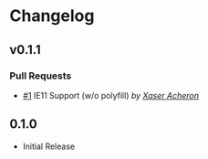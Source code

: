 Changelog
=========

## v0.1.1

### Pull Requests

- [#1](https://github.com/offirgolan/ember-data-copyable/pull/1)  IE11 Support (w/o polyfill)  *by [Xaser Acheron](https://github.com/XaserAcheron)*

## 0.1.0

- Initial Release
